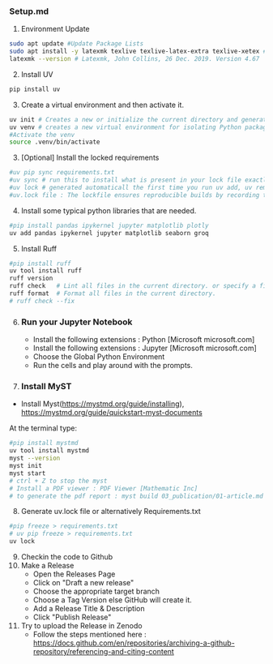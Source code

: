 ### Setup.md

1. Environment Update
```bash
sudo apt update #Update Package Lists
sudo apt install -y latexmk texlive texlive-latex-extra texlive-xetex #Install latexmk and TeX Live for Myst
latexmk --version # Latexmk, John Collins, 26 Dec. 2019. Version 4.67
```

2. Install UV
```bash
pip install uv
```
3. Create a virtual environment and then activate it.
```bash
uv init # Creates a new or initialize the current directory and generates following files :  pyproject.toml, README.md, .python-version, main.py
uv venv # creates a new virtual environment for isolating Python packages and dependencies.
#Activate the venv
source .venv/bin/activate
```
3. [Optional] Install the locked requirements
 ```bash
#uv pip sync requirements.txt
#uv sync # run this to install what is present in your lock file exactly 
#uv lock # generated automaticall the first time you run uv add, uv remove or uv sync
#uv.lock file : The lockfile ensures reproducible builds by recording the exact versions of all dependencies that were resolved. 
```      
4. Install some typical python libraries that are needed.
 ```bash
 #pip install pandas ipykernel jupyter matplotlib plotly 
 uv add pandas ipykernel jupyter matplotlib seaborn groq
```
5. Install Ruff
```bash
#pip install ruff
uv tool install ruff
ruff version
ruff check   # Lint all files in the current directory. or specify a file name to check for that file.
ruff format  # Format all files in the current directory.
# ruff check --fix
```
6. ### Run your Jupyter Notebook
    - Install the following extensions  : Python [Microsoft microsoft.com]
    - Install the following extensions  : Jupyter [Microsoft microsoft.com]   
    - Choose the Global Python Environment 
    - Run the cells and play around with the prompts.

7. ### Install MyST
* Install Myst(https://mystmd.org/guide/installing), https://mystmd.org/guide/quickstart-myst-documents

At the terminal type:  
```bash
#pip install mystmd
uv tool install mystmd
myst --version
myst init
myst start
# ctrl + Z to stop the myst 
# Install a PDF viewer : PDF Viewer [Mathematic Inc]
# to generate the pdf report : myst build 03_publication/01-article.md --pdf --output 03_publication/01-article.pdf
``` 

8. Generate uv.lock file or alternatively Requirements.txt 
```bash
#pip freeze > requirements.txt
# uv pip freeze > requirements.txt
uv lock
```

9. Checkin the code to Github
10. Make a Release
    - Open the Releases Page
    - Click on "Draft a new release"
    - Choose the appropriate target branch
    - Choose a Tag Version else GitHub will create it.
    - Add a Release Title & Description
    - Click "Publish Release"
11. Try to upload the Release in Zenodo
     - Follow the steps mentioned here : https://docs.github.com/en/repositories/archiving-a-github-repository/referencing-and-citing-content

